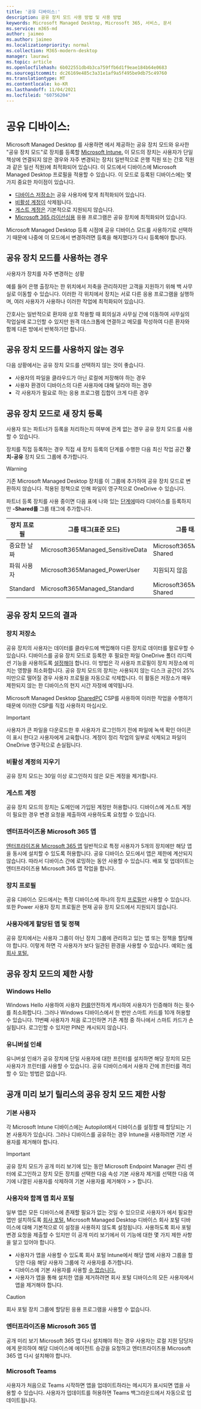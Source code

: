 ```yaml
---
title: '공유 디바이스:'
description: 공유 장치 모드 사용 방법 및 사용 방법
keywords: Microsoft Managed Desktop, Microsoft 365, 서비스, 문서
ms.service: m365-md
author: jaimeo
ms.author: jaimeo
ms.localizationpriority: normal
ms.collection: M365-modern-desktop
manager: laurawi
ms.topic: article
ms.openlocfilehash: 6b022551db4b3ca759ffb6d1f9eae184b64e0683
ms.sourcegitcommit: dc26169e485c3a31e1af9a5f495be9db75c49760
ms.translationtype: MT
ms.contentlocale: ko-KR
ms.lasthandoff: 11/04/2021
ms.locfileid: "60756204"
---
```

# <a name="shared-devices"></a>공유 디바이스:

Microsoft Managed Desktop 를 사용하면 에서 제공하는 공유 장치 모드와 유사한 "공유 장치 모드"로 장치를 등록할 [Microsoft Intune.](/mem/intune/configuration/shared-user-device-settings) 이 모드의 장치는 사용자가 단일 책상에 연결되지 않은 경우와 자주 변경되는 장치( 일반적으로 은행 직원 또는 간호 직원과 같은 일선 직원)에 최적화되어 있습니다. 이 모드에서 디바이스에 Microsoft Managed Desktop 프로필을 적용할 수 있습니다. [](profiles.md) 이 모드로 등록된 디바이스에는 몇 가지 중요한 차이점이 있습니다.

- [디바이스 저장소는](#device-storage) 공유 사용자에 맞게 최적화되어 있습니다.
- [비활성 계정이](#deletion-of-inactive-accounts) 삭제됩니다.
- [게스트 계정은](#guest-accounts) 기본적으로 지원되지 않습니다.
- [Microsoft 365 라이선싱용](#microsoft-365-apps-for-enterprise) 응용 프로그램은 공유 장치에 최적화되어 있습니다.

Microsoft Managed Desktop 등록 시점에 공유 디바이스 모드를 사용하기로 선택하기 때문에 나중에 이 모드에서 변경하려면 등록을 해지했다가 다시 등록해야 합니다.

## <a name="when-to-use-shared-device-mode"></a>공유 장치 모드를 사용하는 경우

사용자가 장치를 자주 변경하는 상황

예를 들어 은행 출장자는 한 위치에서 저축을 관리하지만 고객을 지원하기 위해 백 사무실로 이동할 수 있습니다. 이러한 각 위치에서 장치는 서로 다른 응용 프로그램을 실행하며, 여러 사용자가 사용하나 이러한 작업에 최적화되어 있습니다.

간호사는 일반적으로 환자와 상호 작용할 때 회의실과 사무실 간에 이동하여 사무실의 작업실에 로그인할 수 있지만 원격 데스크톱에 연결하고 메모를 작성하여 다른 환자와 함께 다른 방에서 반복하기만 합니다.

## <a name="when-not-to-use-shared-device-mode"></a>공유 장치 모드를 사용하지 않는 경우

다음 상황에서는 공유 장치 모드를 선택하지 않는 것이 좋습니다.

- 사용자의 파일을 클라우드가 아닌 로컬에 저장해야 하는 경우
- 사용자 환경이 디바이스의 다른 사용자에 대해 달라야 하는 경우
- 각 사용자가 필요로 하는 응용 프로그램 집합이 크게 다른 경우

## <a name="enroll-new-devices-in-shared-device-mode"></a>공유 장치 모드로 새 장치 등록

사용자 또는 파트너가 등록을 처리하는지 여부에 관계 없는 경우 공유 장치 모드를 사용할 수 있습니다.

장치를 직접 등록하는 경우 직접 새 [](../get-started/register-devices-self.md)장치 등록의 단계를 수행한 다음 최신 작업 공간 **장치-공유** 장치 모드 그룹에 추가합니다.

> [!WARNING]
> 기존 Microsoft Managed Desktop 장치를 이 그룹에 추가하여 공유 장치 모드로 변환하지 않습니다. 적용된 정책으로 인해 파일이 영구적으로 OneDrive 수 있습니다.

파트너 등록 장치를 사용 중이면 다음 표에 나와 있는 [단계에](../get-started/register-devices-partner.md)따라 디바이스를 등록하지만 **-Shared를** 그룹 태그에 추가합니다.

|장치 프로필  |그룹 태그(표준 모드)  |그룹 태그(공유 장치 모드)  |
|---------|---------|---------|
|중요한 날짜 | Microsoft365Managed_SensitiveData        |  Microsoft365Managed_SensitiveData-Shared       |
| 파워 사용자         | Microsoft365Managed_PowerUser        | 지원되지 않음        |
|Standard     | Microsoft365Managed_Standard        | Microsoft365Managed_Standard-Shared  |

## <a name="consequences-of-shared-device-mode"></a>공유 장치 모드의 결과

### <a name="device-storage"></a>장치 저장소

공유 장치의 사용자는 데이터를 클라우드에 백업해야 다른 장치로 데이터를 팔로우할 수 있습니다. 디바이스를 공유 장치 모드로 등록한 후 필요한 파일 OneDrive 폴더 [](https://support.microsoft.com/office/save-disk-space-with-onedrive-files-on-demand-for-windows-10-0e6860d3-d9f3-4971-b321-7092438fb38e#:~:text=%20Turn%20on%20Files%20On-Demand%20%201%20Make,files%20as%20you%20use%20them%20box.%20More%20) 리디렉션 기능을 사용하도록 [설정해야](/onedrive/redirect-known-folders) 합니다. 이 방법은 각 사용자 프로필이 장치 저장소에 미치는 영향을 최소화합니다. 공유 장치 모드의 장치는 사용되지 않는 디스크 공간이 25% 미만으로 떨어질 경우 사용자 프로필을 자동으로 삭제합니다. 이 활동은 저장소가 매우 제한되지 않는 한 디바이스의 현지 시간 자정에 예약됩니다.

Microsoft Managed Desktop [SharedPC](/mem/intune/configuration/shared-user-device-settings-windows) CSP를 사용하여 이러한 작업을 수행하기 때문에 이러한 CSP를 직접 사용하지 마십시오.

> [!IMPORTANT]
> 사용자가 큰 파일을 다운로드한 후 사용자가 로그인하기 전에 파일에 녹색 확인 아이콘이 표시 한다고 사용자에게 교육합니다. 계정이 정리 작업의 일부로 삭제되고 파일이 OneDrive 영구적으로 손실됩니다.

### <a name="deletion-of-inactive-accounts"></a>비활성 계정의 지우기

공유 장치 모드는 30일 이상 로그인하지 않은 모든 계정을 제거합니다.

### <a name="guest-accounts"></a>게스트 계정

공유 장치 모드의 장치는 도메인에 가입된 계정만 허용합니다. 디바이스에 게스트 계정이 필요한 경우 변경 [](../working-with-managed-desktop/admin-support.md) 요청을 제출하여 사용하도록 요청할 수 있습니다.

### <a name="microsoft-365-apps-for-enterprise"></a>엔터프라이즈용 Microsoft 365 앱

[엔터프라이즈용 Microsoft 365 앱](/microsoft-365/managed-desktop/get-started/m365-apps) 일반적으로 특정 사용자가 5개의 장치에만 해당 앱을 동시에 설치할 수 있도록 허용합니다. 공유 디바이스 모드에서 앱은 제한에 계산되지 않습니다. 따라서 디바이스 간에 로밍하는 동안 사용할 수 있습니다. 배포 및 업데이트는 엔터프라이즈용 Microsoft 365 앱 작업을 합니다.

### <a name="device-profiles"></a>장치 프로필

공유 디바이스 모드에서는 특정 디바이스에 하나의 장치 [프로필만](profiles.md) 사용할 수 있습니다. 또한 Power 사용자 장치 프로필은 현재 공유 장치 모드에서 지원되지 않습니다.

### <a name="apps-and-policies-assigned-to-users"></a>사용자에게 할당된 앱 및 정책

공유 장치에서는 사용자 그룹이 아닌 장치 그룹에 관리하고 있는 앱 또는 정책을 할당해야 합니다. 이렇게 하면 각 사용자가 보다 일관된 환경을 사용할 수 있습니다. 예외는 [에 회사 포털.](#deploying-apps-with-company-portal)

## <a name="limitations-of-shared-device-mode"></a>공유 장치 모드의 제한 사항

### <a name="windows-hello"></a>Windows Hello

Windows Hello 사용하여 사용자 [PI를](/windows/security/identity-protection/hello-for-business/hello-faq)안전하게 캐시하여 사용자가 인증해야 하는 횟수를 최소화합니다. 그러나 Windows 디바이스에서 한 번만 스마트 카드를 10개 허용할 수 있습니다. 11번째 사용자가 처음 로그인하면 기존 계정 중 하나에서 스마트 카드가 손실됩니다. 로그인할 수 있지만 PIN은 캐시되지 않습니다.

### <a name="universal-print"></a>유니버설 인쇄

유니버설 인쇄가 공유 장치에 단일 사용자에 대한 프린터를 설치하면 해당 장치의 모든 사용자가 프린터를 사용할 수 있습니다. 공유 디바이스에서 사용자 간에 프린터를 격리할 수 있는 방법은 없습니다.

## <a name="limitations-of-shared-device-mode-in-the-public-preview-release"></a>공개 미리 보기 릴리스의 공유 장치 모드 제한 사항

### <a name="primary-user"></a>기본 사용자

각 Microsoft Intune 디바이스에는 Autopilot에서 디바이스를 설정할 때 할당되는 기본 사용자가 있습니다. 그러나 디바이스를 공유하는 경우 Intune을 사용하려면 기본 사용자를 제거해야 합니다.

> [!IMPORTANT]
> 공유 장치 모드가 공개 미리 보기에 있는 동안 Microsoft Endpoint Manager 관리 센터에 로그인하고 장치 모든 장치를 선택한 다음 속성 기본 사용자 제거를 선택한 다음 여기에 나열된 사용자를 삭제하여 기본 사용자를 제거해야 >   > 합니다.

### <a name="deploying-apps-with-company-portal"></a>사용자와 함께 앱 회사 포털

일부 앱은 모든 디바이스에 존재할 필요가 없는 것일 수 있으므로 사용자가 에서 필요한 앱만 설치하도록 [회사 포털.](/mem/intune/user-help/install-apps-cpapp-windows) Microsoft Managed Desktop 디바이스 회사 포털 디바이스에 대해 기본적으로 이 설정을 사용하지 않도록 설정됩니다. 사용하도록 회사 포털 변경 요청을 제출할 수 [](../working-with-managed-desktop/admin-support.md)있지만 이 공개 미리 보기에서 이 기능에 대한 몇 가지 제한 사항을 알고 있어야 합니다.

- 사용자가 앱을 사용할 수 있도록 회사 포털 Intune에서 해당 앱에 사용자 그룹을 할당한 다음 해당 사용자 그룹에 각 사용자를 추가합니다. [](/mem/intune/apps/apps-deploy)
- 디바이스에 기본 사용자를 사용할 [수 없습니다.](#primary-user)
- 사용자가 앱을 통해 설치한 앱을 제거하려면 회사 포털 디바이스의 모든 사용자에서 앱을 제거해야 합니다.

> [!CAUTION]
> 회사 포털 장치 그룹에 할당된 응용 프로그램을 사용할 수 없습니다.

### <a name="redeployment-of-microsoft-365-apps-for-enterprise"></a>엔터프라이즈용 Microsoft 365 앱

공개 미리 보기 Microsoft 365 앱 다시 설치해야 하는 경우 사용자는 로컬 지원 담당자에게 문의하여 해당 디바이스에 에이전트 승강을 요청하고 엔터프라이즈용 Microsoft 365 앱 다시 설치해야 합니다.

### <a name="microsoft-teams"></a>Microsoft Teams

사용자가 처음으로 Teams 시작하면 앱을 업데이트하라는 메시지가 표시되면 앱을 사용할 수 있습니다. 사용자가 업데이트를 허용하면 Teams 백그라운드에서 자동으로 업데이트됩니다.
